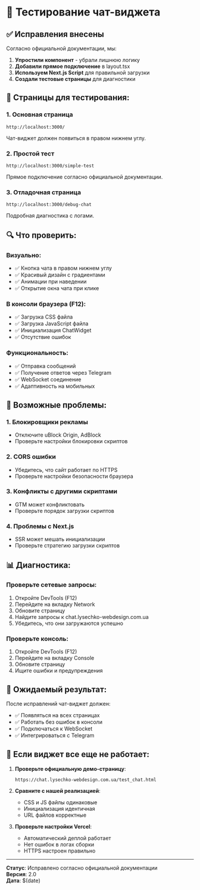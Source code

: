 # 🧪 Тестирование чат-виджета

## ✅ Исправления внесены

Согласно официальной документации, мы:

1. **Упростили компонент** - убрали лишнюю логику
2. **Добавили прямое подключение** в layout.tsx
3. **Используем Next.js Script** для правильной загрузки
4. **Создали тестовые страницы** для диагностики

## 🎯 Страницы для тестирования:

### 1. Основная страница
```
http://localhost:3000/
```
Чат-виджет должен появиться в правом нижнем углу.

### 2. Простой тест
```
http://localhost:3000/simple-test
```
Прямое подключение согласно официальной документации.

### 3. Отладочная страница
```
http://localhost:3000/debug-chat
```
Подробная диагностика с логами.

## 🔍 Что проверить:

### Визуально:
- ✅ Кнопка чата в правом нижнем углу
- ✅ Красивый дизайн с градиентами
- ✅ Анимации при наведении
- ✅ Открытие окна чата при клике

### В консоли браузера (F12):
- ✅ Загрузка CSS файла
- ✅ Загрузка JavaScript файла
- ✅ Инициализация ChatWidget
- ✅ Отсутствие ошибок

### Функциональность:
- ✅ Отправка сообщений
- ✅ Получение ответов через Telegram
- ✅ WebSocket соединение
- ✅ Адаптивность на мобильных

## 🚨 Возможные проблемы:

### 1. Блокировщики рекламы
- Отключите uBlock Origin, AdBlock
- Проверьте настройки блокировки скриптов

### 2. CORS ошибки
- Убедитесь, что сайт работает по HTTPS
- Проверьте настройки безопасности браузера

### 3. Конфликты с другими скриптами
- GTM может конфликтовать
- Проверьте порядок загрузки скриптов

### 4. Проблемы с Next.js
- SSR может мешать инициализации
- Проверьте стратегию загрузки скриптов

## 📊 Диагностика:

### Проверьте сетевые запросы:
1. Откройте DevTools (F12)
2. Перейдите на вкладку Network
3. Обновите страницу
4. Найдите запросы к chat.lysechko-webdesign.com.ua
5. Убедитесь, что они загружаются успешно

### Проверьте консоль:
1. Откройте DevTools (F12)
2. Перейдите на вкладку Console
3. Обновите страницу
4. Ищите ошибки и предупреждения

## 🎯 Ожидаемый результат:

После исправлений чат-виджет должен:
- ✅ Появляться на всех страницах
- ✅ Работать без ошибок в консоли
- ✅ Подключаться к WebSocket
- ✅ Интегрироваться с Telegram

## 🚀 Если виджет все еще не работает:

1. **Проверьте официальную демо-страницу**:
   ```
   https://chat.lysechko-webdesign.com.ua/test_chat.html
   ```

2. **Сравните с нашей реализацией**:
   - CSS и JS файлы одинаковые
   - Инициализация идентичная
   - URL файлов корректные

3. **Проверьте настройки Vercel**:
   - Автоматический деплой работает
   - Нет ошибок в логах сборки
   - HTTPS настроен правильно

---

**Статус**: Исправлено согласно официальной документации  
**Версия**: 2.0  
**Дата**: $(date) 